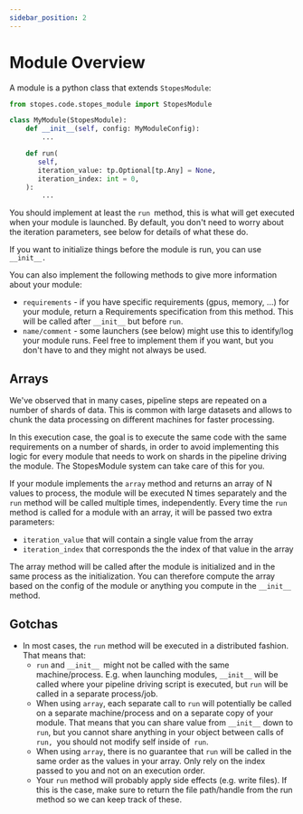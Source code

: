 ```yaml
---
sidebar_position: 2
---
```


# Module Overview

A module is a python class that extends `StopesModule`:


```python
from stopes.code.stopes_module import StopesModule

class MyModule(StopesModule):
	def __init__(self, config: MyModuleConfig):
		...

	def run(
       self,
       iteration_value: tp.Optional[tp.Any] = None,
       iteration_index: int = 0,
   	):
		...
```


You should implement at least the `run `method, this is what will get executed
when your module is launched. By default, you don't need to worry about the
iteration parameters, see below for details of what these do.

If you want to initialize things before the module is run, you can use
`__init__.`

You can also implement the following methods to give more information about your
module:



* `requirements` - if you have specific requirements (gpus, memory, …) for your
  module, return a Requirements specification from this method. This will be
  called after `__init__` but before `run`.
* `name/comment` - some launchers (see below) might use this to identify/log
  your module runs. Feel free to implement them if you want, but you don't have
  to and they might not always be used.


## Arrays

We've observed that in many cases, pipeline steps are repeated on a number of
shards of data. This is common with large datasets and allows to chunk the data
processing on different machines for faster processing.

In this execution case, the goal is to execute the same code with the same
requirements on a number of shards, in order to avoid implementing this logic
for every module that needs to work on shards in the pipeline driving the
module. The StopesModule system can take care of this for you.

If your module implements the `array` method and returns an array of N values to
process, the module will be executed N times separately and the `run` method
will be called multiple times, independently. Every time the `run `method is
called for a module with an array, it will be passed two extra parameters:



* `iteration_value` that will contain a single value from the array
* `iteration_index` that corresponds the the index of that value in the array

The array method will be called after the module is initialized and in the same
process as the initialization. You can therefore compute the array based on the
config of the module or anything you compute in the `__init__` method.


## Gotchas



* In most cases, the `run` method will be executed in a distributed fashion.
  That means that:
    * `run` and `__init__ `might not be called with the same machine/process.
      E.g. when launching modules, `__init__` will be called where your pipeline
      driving script is executed, but `run` will be called in a separate
      process/job.
    * When using `array`, each separate call to `run` will potentially be called
      on a separate machine/process and on a separate copy of your module. That
      means that you can share value from `__init__` down to `run`, but you
      cannot share anything in your object between calls of `run, `you should
      not modify self inside of` run`.
    * When using `array`, there is no guarantee that `run` will be called in the
      same order as the values in your array. Only rely on the index passed to
      you and not on an execution order.
    * Your `run` method will probably apply side effects (e.g. write files). If
      this is the case, make sure to return the file path/handle from the run
      method so we can keep track of these.
